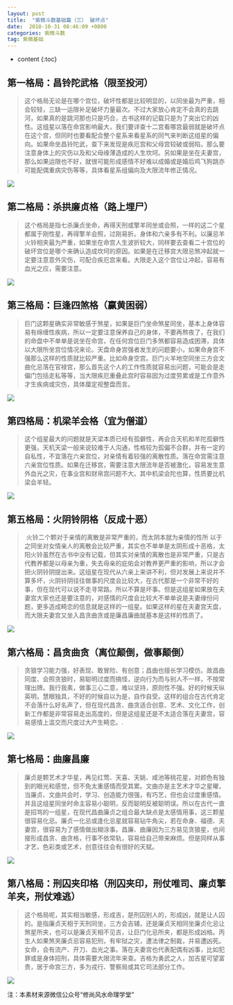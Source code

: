 ```yaml
---
layout: post
title:  "紫微斗数基础篇（三） 破坏点"
date:  2018-10-31 08:46:09 +0800
categories: 紫微斗数
tag: 紫微基础
---
```


* content
{:toc}


## 第一格局：昌铃陀武格（限至投河）
> ​	这个格局无论是在哪个宫位，破坏性都是比较明显的，以同坐最为严重，相会较轻，三缺一运限补足破坏力量最次。不过大家放心肯定不会真的去跳河，如果真的是跳河那也只是巧合，古书这样的记载只是为了突出它的凶性。这组星以落在命宫影响最大，我们要详查十二宫看哪宫最弱就是破坏点在这个宫，但同时也要看配合整个星系来看星系的同气来判断这组星的偏向。如果命坐昌铃陀武，查下来发现是疾厄宫和父母宫较破或弱陷，那么要注意身体上的灾伤以及和父母缘薄造成的人生坎坷。另如果是坐在夫妻宫，那么如果运限也不好，就很可能形成感情不好难以成婚或是婚后鸡飞狗跳亦可能配偶重病灾伤等等，具体看星系组偏向及大限流年修正情况。 

![](/styles/images/ege/昌铃陀武.jpg)

## 第二格局：杀拱廉贞格（路上埋尸）
> ​	这个格局是指七杀廉贞坐命，再得天刑或擎羊同坐或会照，一样的这二个星都属于刚性星，再得擎羊会照，过刚易折。身体和六亲多有不利。以廉忌羊火铃相夹最为严重，如果坐在命宫人生波折较大，同样要去查看二十宫位的破坏宫位是哪个来确认造成坎坷的原因。如果是在迁移宫大限忌煞冲起就一定要注意意外灾伤，可配合疾厄宫来看。大限走入这个宫位让冲起，容易有血光之应，需要注意。

![](/styles/images/ege/杀拱廉贞.jpg)

## 第三格局：巨逢四煞格（赢黄困弱）
> ​	巨门这颗星确实非常敏感于煞星，如果是巨门坐命煞星同坐，基本上身体容易有绵缠性疾病，所以一定要注意保养自己的身体，不要再熬夜了，在我们的命盘中不单单是说坐在命宫，在任何宫位巨门多煞都容易造成困滞，具体以大限所坐宫位情况来论。天盘命身宫强者发生的问题要小，如果命身宫不强那么这样的性质就比较严重。比如命身空宫。巨门火羊地空同坐三方会文曲化忌落在官禄宫，那么首先这个人的工作性质就容易出问题，可能会是走偏门包括走私等等，当大限疾厄重叠此宫时容易因为过度劳累或是工作意外才生疾病或灾伤，具体厘定视整盘而言。

![](/styles/images/ege/巨逢四煞.jpg)

## 第四格局：机梁羊会格（宜为僧道）
> ​	这个组星最大的问题就是天梁本质已经有孤僻性，再会合天机和羊陀孤僻性更强，天机天梁一般来说较难于人沟通，性格较为孤偏不合群，并有一定的自私性，不宜落在六亲宫位，对亲情有着较强的离散性质。落在命宫需注意六亲宫位性质。如果在迁移宫，需要注意大限流年是否被激化，容易发生意外血光之灾，在事业宫和财帛宫问题不大。其中机梁会陀也算，性质要比机梁会羊轻。

![](/styles/images/ege/机梁羊会.jpg)

## 第五格局：火阴铃阴格（反成十恶）
> ​	火铃二个颗对于亲情的离散是非常严重的，而太阴本就为亲情的性所 以于之同坐对女情亲人的离散会比较严重，其实也不单单是太阴形成十恶格，太阳火铃虽然在古书中没有记载，但其实对亲情的离散也是非常严重，只是古代教养都是以母亲为重，失去母亲的庇佑会对教养更严重的影响，所以才会把火阴铃阴提出来。这组星在现代从六亲上来讲不利，但对发展上来说并不算多坏，火阴铃阴往往做事的尺度会比较大，在古代那是一个非常不好的事，但在现代可以说不走寻常路。所以不算是坏事。但是这组星如果放在夫妻宫大家也还是要注意的，对感情的尺度会比较大不单单说是夫妻缘份问题，更多造成畸恋的信息就是这样的一组星。如果这样的星在夫妻宫天盘，而大限夫妻宫又坐入昌贪曲贪或是廉昌廉曲就基本是这样的性质了。

![](/styles/images/ege/十恶格.jpg)

## 第六格局：昌贪曲贪（离位颠倒，做事颠倒）
> ​	贪狼学习能力强，好表现、敢冒险、有创意；昌曲也擅长学习模仿。故昌曲同度、会照贪狼时，易聪明过度而搞怪，逆向行为而与别人不一样，不按常理出牌。我行我素，做事三心二意，难以坚持，原则性不强。好的时候天纵英明，慧眼独具，不好的时候自以为是，自作自受。这样的组合在古代肯定不会落什么好名声了，但在现代昌贪、曲贪适合创意、艺术、文化工作，创新工作都是非常容易走出高度的，但是这组星还是不太适合落在夫妻宫，容易感情上滥交而尺度过大产生畸恋。.

![](/styles/images/ege/离位颠倒.jpg)

## 第七格局：曲廉昌廉
> ​	廉贞是颗艺术才华星，再见红莺、天喜、天姚、咸池等桃花星，对颜色有独到的眼光和感觉，但不免太重感情而受其累。文曲亦是主艺术才华之星曜，当廉贞、文曲共会时，学习、创造能力很强，有巧艺，但也会过度重感情。并且这组星同坐时命主容易小聪明，反而聪明反被聪明误。所以在古代一直是招骂的一组星，在现代昌曲廉贞之组合最大缺点是太感情用事，这三颗星很容易化忌。廉贞一化忌或逢化忌星就容易钻牛角尖，若在命身、福德、夫妻宫，很容易为了感情做出糊涂事。昌廉、曲廉因为三方易见贪狼星，也间接形成昌贪、曲贪格，行事不依常轨，容易给自己带来麻烦。但是同样从事才艺，色彩类或艺术，创意往往会有很好的天赋。

![](/styles/images/ege/昌廉曲廉.jpg)

## 第八格局：刑囚夹印格（刑囚夹印，刑仗唯司、廉贞擎羊夹，刑仗难逃）

> ​	这个格局呢，其实相当敏感，形成吉，是刑囚别人的，形成凶，就是让人囚的。是指廉贞天相于天刑同坐，三方会吉辅，还是廉贞天相同坐廉贞化忌让煞星所夹，也可以是廉贞天相不见吉，让巨门化忌所夹，都是形成凶格。丙生人如果煞夹廉贞忌容易犯刑，有牢狱之灾，遭法律之制裁，并易遭凶死。女命，会有流产、开刀、血光之事。落在夫妻宫也代表配偶有凶事，比如犯罪或是身体招刑，具体需要大限流年来查。吉格为勇武之人，加吉星可望富贵，居于命宫三方，多为戎行、警察局或其它司法部分工作。

![](/styles/images/ege/刑囚夹印.jpg)

注：本素材来源微信公众号“修尚风水命理学堂”